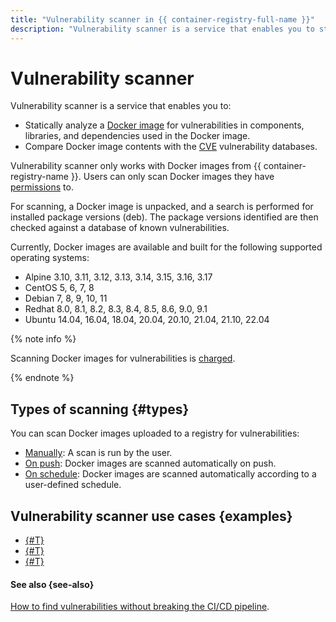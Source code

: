 ```yaml
---
title: "Vulnerability scanner in {{ container-registry-full-name }}"
description: "Vulnerability scanner is a service that enables you to statically analyze a Docker image for vulnerabilities and compare its contents with the CVE vulnerability databases."
---
```


# Vulnerability scanner

Vulnerability scanner is a service that enables you to:
* Statically analyze a [Docker image](docker-image.md) for vulnerabilities in components, libraries, and dependencies used in the Docker image.
* Compare Docker image contents with the [CVE](https://cve.mitre.org/) vulnerability databases.

Vulnerability scanner only works with Docker images from {{ container-registry-name }}. Users can only scan Docker images they have [permissions](../security/index.md) to.

For scanning, a Docker image is unpacked, and a search is performed for installed package versions (deb). The package versions identified are then checked against a database of known vulnerabilities.

Currently, Docker images are available and built for the following supported operating systems:
* Alpine 3.10, 3.11, 3.12, 3.13, 3.14, 3.15, 3.16, 3.17
* CentOS 5, 6, 7, 8
* Debian 7, 8, 9, 10, 11
* Redhat 8.0, 8.1, 8.2, 8.3, 8.4, 8.5, 8.6, 9.0, 9.1
* Ubuntu 14.04, 16.04, 18.04, 20.04, 20.10, 21.04, 21.10, 22.04

{% note info %}

Scanning Docker images for vulnerabilities is [charged](../pricing.md#scanner).

{% endnote %}

## Types of scanning {#types}

You can scan Docker images uploaded to a registry for vulnerabilities:
* [Manually](../operations/scanning-docker-image.md#manual): A scan is run by the user.
* [On push](../operations/scanning-docker-image.md#automatically): Docker images are scanned automatically on push.
* [On schedule](../operations/scanning-docker-image.md#scheduled): Docker images are scanned automatically according to a user-defined schedule.

## Vulnerability scanner use cases {examples}

* [{#T}](../tutorials/image-auto-scan.md)
* [{#T}](../tutorials/cr-scanner-with-k8s-and-gitlab.md)
* [{#T}](../tutorials/image-storage.md)

#### See also {see-also}

[How to find vulnerabilities without breaking the CI/CD pipeline](/blog/posts/2023/04/vulnerability-scanner-and-yandex-container-registry).